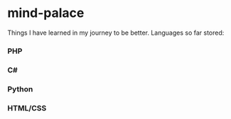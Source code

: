 # mind-palace
Things I have learned in my journey to be better.
Languages so far stored:
 ### PHP
 ### C#
 ### Python
 ### HTML/CSS
